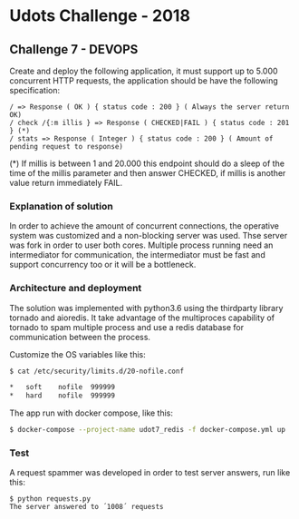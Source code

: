 # Udots Challenge - 2018

## Challenge 7 - DEVOPS

Create and deploy the following application, it must support up to 5.000 concurrent HTTP
requests, the application should be have the following specification:

```
/ => Response ( OK ) { status code : 200 } ( Always the server return OK)
/ check /{:m illis } => Response ( CHECKED|FAIL ) { status code : 201 } (*)
/ stats => Response ( Integer ) { status code : 200 } ( Amount of pending request to response)
```

(\*) If millis is between 1 and 20.000 this endpoint should do a sleep of the time of the millis
parameter and then answer CHECKED, if millis is another value return immediately FAIL.


### Explanation of solution

In order to achieve the amount of concurrent connections, the operative system was customized
and a non-blocking server was used. Thse server was fork in order to user both cores.
Multiple process running need an intermediator for communication,
the intermediator must be fast and support concurrency too or it will be a bottleneck.


### Architecture and deployment

The solution was implemented with python3.6 using the thirdparty library tornado and aioredis.
It take advantage of the multiproces capability of tornado to spam multiple process
and use a redis database for communication between the process.

Customize the OS variables like this:

``` bash
$ cat /etc/security/limits.d/20-nofile.conf

*	soft	nofile	999999
*	hard	nofile	999999
```

The app run with docker compose, like this:

``` bash
$ docker-compose --project-name udot7_redis -f docker-compose.yml up
```


### Test

A request spammer was developed in order to test server answers, run like this:

```
$ python requests.py
The server answered to ´1008´ requests
```
